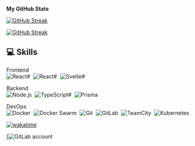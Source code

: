 <b>My GitHub Stats</b>

[![GitHub Streak](https://github-readme-stats.vercel.app/api?username=M4TY&show_icons=true&include_all_commits=true&count_private=true&theme=dark&hide_border=true)](https://git.io/streak-stats)

[![GitHub Streak](http://github-readme-streak-stats.herokuapp.com?user=M4TY&theme=dark&hide_border=true)](https://git.io/streak-stats)

<h2>💻&nbsp;Skills</h2>

Frontend <br/>
![React#](https://img.shields.io/badge/-React-262626?style=for-the-badge&logo=React&logoColor=#7ed0ef)&nbsp;
![React#](https://img.shields.io/badge/-NextJS-262626?style=for-the-badge&logo=nextdotjs)&nbsp;
![Svelte#](https://img.shields.io/badge/-Svelte-262626?style=for-the-badge&logo=Svelte&logoColor=#d25a36)&nbsp;

Backend <br/>
![Node.js](https://img.shields.io/badge/-Node.js-262626?style=for-the-badge&logo=Node.js&logoColor=FFCA28)&nbsp;
![TypeScript#](https://img.shields.io/badge/-TypeScript-262626?style=for-the-badge&logo=TypeScript&logoColor=#3478c6)&nbsp;
![Prisma](https://img.shields.io/badge/-Prisma-262626?style=for-the-badge&logo=prisma)&nbsp;

DevOps <br/>
![Docker](https://img.shields.io/badge/-Docker-262626?style=for-the-badge&logo=Docker)&nbsp;
![Docker Swarm](https://img.shields.io/badge/-Swarm-262626?style=for-the-badge&logo=Docker)&nbsp;
![Git](https://img.shields.io/badge/-Git-262626?style=for-the-badge&logo=git)&nbsp;
![GitLab](https://img.shields.io/badge/-GitLab-262626?style=for-the-badge&logo=gitlab)&nbsp;
![TeamCity](https://img.shields.io/badge/-TeamCity-262626?style=for-the-badge&logo=teamcity)&nbsp;
![Kubernetes](https://img.shields.io/badge/-Kubernetes-262626?style=for-the-badge&logo=kubernetes)&nbsp;

[![wakatime](https://wakatime.com/badge/user/dc920c64-1280-4709-bd4f-4ca9c4f366f2.svg)](https://wakatime.com/@dc920c64-1280-4709-bd4f-4ca9c4f366f2)

[![GitLab account](https://gitlab.com/m4ty)

